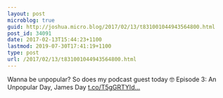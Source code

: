 ```yaml
---
layout: post
microblog: true
guid: http://joshua.micro.blog/2017/02/13/t831001044943564800.html
post_id: 34091
date: 2017-02-13T15:44:23+1100
lastmod: 2019-07-30T17:41:19+1100
type: post
url: /2017/02/13/t831001044943564800.html
---
```

Wanna be unpopular? So does my podcast guest today 🤓 Episode 3: An Unpopular Day, James Day [t.co/T5gGRTYId...](https://t.co/T5gGRTYIda)
